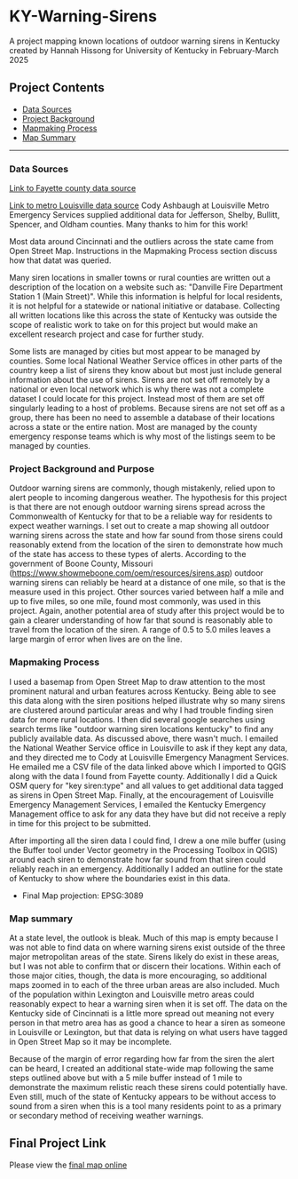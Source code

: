 # KY-Warning-Sirens
A project mapping known locations of outdoor warning sirens in Kentucky created by Hannah Hissong for University of Kentucky in February-March 2025

## Project Contents

- [Data Sources](#data-sources)
- [Project Background](#project-background)
- [Mapmaking Process](#mapmaking-process)
- [Map Summary](#map-summary)

***

### Data Sources

[Link to Fayette county data source](https://data.lexingtonky.gov/datasets/eab218eb4e2249d59a39401b5ee25d6e/explore)

[Link to metro Louisville data source](https://jefferson-ky-outdoor-warning-sirens-lojic.hub.arcgis.com/) 
Cody Ashbaugh at Louisville Metro Emergency Services supplied additional data for Jefferson, Shelby, Bullitt, Spencer, and Oldham counties. Many thanks to him for this work!

Most data around Cincinnati and the outliers across the state came from Open Street Map. Instructions in the Mapmaking Process section discuss how that datat was queried. 

Many siren locations in smaller towns or rural counties are written out a description of the location on a website such as: "Danville Fire Department Station 1 (Main Street)". While this information is helpful for local residents, it is not helpful for a statewide or national initiative or database. Collecting all written locations like this across the state of Kentucky was outside the scope of realistic work to take on for this project but would make an excellent research project and case for further study.

Some lists are managed by cities but most appear to be managed by counties. Some local National Weather Service offices in other parts of the country keep a list of sirens they know about but most just include general information about the use of sirens. Sirens are not set off remotely by a national or even local network which is why there was not a complete dataset I could locate for this project. Instead most of them are set off singularly leading to a host of problems. Because sirens are not set off as a group, there has been no need to assemble a database of their locations across a state or the entire nation. Most are managed by the county emergency response teams which is why most of the listings seem to be managed by counties. 

### Project Background and Purpose

Outdoor warning sirens are commonly, though mistakenly, relied upon to alert people to incoming dangerous weather. The hypothesis for this project is that there are not enough outdoor warning sirens spread across the Commonwealth of Kentucky for that to be a reliable way for residents to expect weather warnings. I set out to create a map showing all outdoor warning sirens across the state and how far sound from those sirens could reasonably extend from the location of the siren to demonstrate how much of the state has access to these types of alerts. According to the government of Boone County, Missouri (https://www.showmeboone.com/oem/resources/sirens.asp) outdoor warning sirens can reliably be heard at a distance of one mile, so that is the measure used in this project. Other sources varied between half a mile and up to five miles, so one mile, found most commonly, was used in this project. Again, another potential area of study after this project would be to gain a clearer understanding of how far that sound is reasonably able to travel from the location of the siren. A range of 0.5 to 5.0 miles leaves a large margin of error when lives are on the line. 

### Mapmaking Process

I used a basemap from Open Street Map to draw attention to the most prominent natural and urban features across Kentucky. Being able to see this data along with the siren positions helped illustrate why so many sirens are clustered around particular areas and why I had trouble finding siren data for more rural locations. I then did several google searches using search terms like "outdoor warning siren locations kentucky" to find any publicly available data. As discussed above, there wasn't much. I emailed the National Weather Service office in Louisville to ask if they kept any data, and they directed me to Cody at Louisville Emergency Managment Services. He emailed me a CSV file of the data linked above which I imported to QGIS along with the data I found from Fayette county. Additionally I did a Quick OSM query for "key siren:type" and all values to get additional data tagged as sirens in Open Street Map. Finally, at the encouragement of Louisville Emergency Management Services, I emailed the Kentucky Emergency Management office to ask for any data they have but did not receive a reply in time for this project to be submitted. 

After importing all the siren data I could find, I drew a one mile buffer (using the Buffer tool under Vector geometry in the Processing Toolbox in QGIS) around each siren to demonstrate how far sound from that siren could reliably reach in an emergency. Additionally I added an outline for the state of Kentucky to show where the boundaries exist in this data. 
 
* Final Map projection: EPSG:3089

### Map summary

At a state level, the outlook is bleak. Much of this map is empty because I was not able to find data on where warning sirens exist outside of the three major metropolitan areas of the state. Sirens likely do exist in these areas, but I was not able to confirm that or discern their locations. Within each of those major cities, though, the data is more encouraging, so additional maps zoomed in to each of the three urban areas are also included. Much of the population within Lexington and Louisville metro areas could reasonably expect to hear a warning siren when it is set off. The data on the Kentucky side of Cincinnati is a little more spread out meaning not every person in that metro area has as good a chance to hear a siren as someone in Louisville or Lexington, but that data is relying on what users have tagged in Open Street Map so it may be incomplete. 

Because of the margin of error regarding how far from the siren the alert can be heard, I created an additional state-wide map following the same steps outlined above but with a 5 mile buffer instead of 1 mile to demonstrate the maximum relistic reach these sirens could potentially have. Even still, much of the state of Kentucky appears to be without access to sound from a siren when this is a tool many residents point to as a primary or secondary method of receiving weather warnings. 

## Final Project Link

Please view the [final map online](https://hshissong.github.io/KY-Warning-Sirens/)
